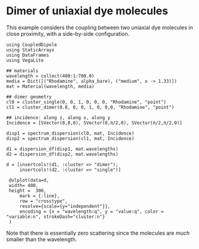 # Dimer of uniaxial dye molecules

This example considers the coupling between two uniaxial dye molecules in close proximity, with a side-by-side configuration.

```@example 1
using CoupledDipole
using StaticArrays
using DataFrames
using VegaLite

## materials
wavelength = collect(400:1:700.0)
media = Dict([("Rhodamine", alpha_bare), ("medium", x -> 1.33)])
mat = Material(wavelength, media)

## dimer geometry
cl0 = cluster_single(0, 0, 1, 0, 0, 0, "Rhodamine", "point")
cl1 = cluster_dimer(0.8, 0, 0, 1, 0, 0,0, "Rhodamine", "point")

## incidence: along z, along x, along y
Incidence = [SVector(0,0,0), SVector(0,π/2,0), SVector(π/2,π/2,0)]

disp1 = spectrum_dispersion(cl0, mat, Incidence)
disp2 = spectrum_dispersion(cl1, mat, Incidence)

d1 = dispersion_df(disp1, mat.wavelengths)
d2 = dispersion_df(disp2, mat.wavelengths)

d = [insertcols!(d1, :cluster => "dimer");
     insertcols!(d2, :cluster => "single")]

 @vlplot(data=d,
 width= 400,
 height =  300,
     mark = {:line},
     row = "crosstype",
     resolve={scale={y="independent"}},
     encoding = {x = "wavelength:q", y = "value:q", color = "variable:n", strokeDash="cluster:n"}
 )

```

Note that there is essentially zero scattering since the molecules are _much_ smaller than the wavelength.